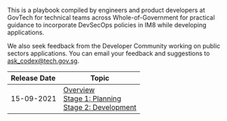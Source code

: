 This is a playbook compiled by engineers and product developers at GovTech for technical teams across Whole-of-Government for practical guidance to incorporate DevSecOps policies in IM8 while developing applications.  

We also seek feedback from the Developer Community working on public sectors applications. You can email your feedback and suggestions to ask_codex@tech.gov.sg. 

| Release Date | Topic |
| :---| ---- |
| 15-09-2021 | <a href="https://docs.developer.gov.sg/docs/devsecops-playbook/#/devsecops-playbook?id=overview">Overview </a><br /><a href="https://docs.developer.gov.sg/docs/devsecops-playbook/#/devsecops-playbook?id=stage-1-planning">Stage 1: Planning </a><br /><a href="https://docs.developer.gov.sg/docs/devsecops-playbook/#/devsecops-playbook?id=stage-2-development-code">Stage 2: Development </a> 

 
